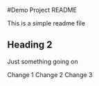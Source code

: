 #Demo Project README

This is a simple readme file

## Heading 2

Just something going on

Change 1
Change 2
Change 3
